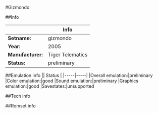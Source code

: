 #Gizmondo

##Info

||Info|
|-----|-----|
|**Setname:**|gizmondo
|**Year:**|2005
|**Manufacturer:**|Tiger Telematics
|**Status:**|preliminary

##Emulation info
|| Status |
|-----|-----|
|Overall emulation:|preliminary
|Color emulation:|good
|Sound emulation:|preliminary
|Graphics emulation:|good
|Savestates:|unsupported

##Tech info

##Romset info

<!--- START OF EDITED COMMENT DO NOT TOUCH TEXT ABOVE-->
